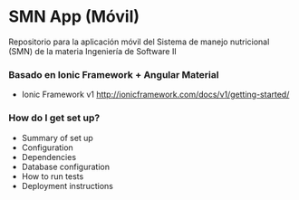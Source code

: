 # SMN App (Móvil)
Repositorio para la aplicación móvil del Sistema de manejo nutricional (SMN) de la materia Ingeniería de Software II

### Basado en Ionic Framework + Angular Material ###

  - Ionic Framework v1
    http://ionicframework.com/docs/v1/getting-started/

### How do I get set up? ###

* Summary of set up
* Configuration
* Dependencies
* Database configuration
* How to run tests
* Deployment instructions
